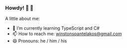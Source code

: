 ### Howdy! 🤠 🌈
A little about me:
- 🌱 I’m currently learning TypeScript and C#
- 📫 How to reach me: winstonspantelakos@gmail.com 
- 😄 Pronouns: he / him / his
<!--
**winstonthep/winstonthep** is a ✨ _special_ ✨ repository because its `README.md` (this file) appears on your GitHub profile.

Here are some ideas to get you started:


-->
